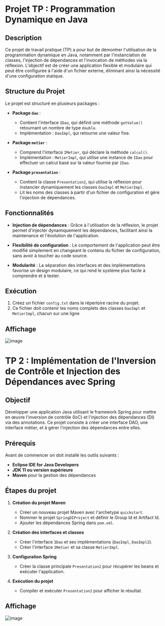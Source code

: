 # Projet TP : Programmation Dynamique en Java

## Description 

Ce projet de travail pratique (TP) a pour but de démontrer l'utilisation de la programmation dynamique en Java, 
notamment par l'instanciation de classes, l'injection de dépendances et l'invocation de méthodes via la réflexion.
L'objectif est de créer une application flexible et modulaire qui peut être configurée à l'aide d'un fichier externe, éliminant ainsi la nécessité d'une configuration statique.

## Structure du Projet

Le projet est structuré en plusieurs packages :

- **Package `dao`** : 
  - Contient l'interface `IDao`, qui définit une méthode `getValue()` retournant un nombre de type `double`.
  - Implémentation : `DaoImpl`, qui retourne une valeur fixe.

- **Package `metier`** : 
  - Comprend l'interface `IMetier`, qui déclare la méthode `calcul()`.
  - Implémentation : `MetierImpl`, qui utilise une instance de `IDao` pour effectuer un calcul basé sur la valeur fournie par `IDao`.

- **Package `presentation`** : 
  - Contient la classe `Presentation2`, qui utilise la réflexion pour instancier dynamiquement les classes `DaoImpl` et `MetierImpl`.
  - Lit les noms des classes à partir d'un fichier de configuration et gère l'injection de dépendances.

## Fonctionnalités

- **Injection de dépendances** : Grâce à l'utilisation de la réflexion, le projet permet d'injecter dynamiquement les dépendances, facilitant ainsi la maintenance et l'évolution de l'application.
  
- **Flexibilité de configuration** : Le comportement de l'application peut être modifié simplement en changeant le contenu du fichier de configuration, sans avoir à toucher au code source.

- **Modularité** : La séparation des interfaces et des implémentations favorise un design modulaire, ce qui rend le système plus facile à comprendre et à tester.

## Exécution

1. Créez un fichier `config.txt` dans le répertoire racine du projet.
2. Ce fichier doit contenir les noms complets des classes `DaoImpl` et `MetierImpl`, chacun sur une ligne


## Affichage 
![image](https://github.com/user-attachments/assets/b44d5cbb-8c5a-4c59-9cf2-646b2ddd9166)


# TP 2 : Implémentation de l'Inversion de Contrôle et Injection des Dépendances avec Spring  

## Objectif

Développer une application Java utilisant le framework Spring pour mettre en œuvre l'inversion de contrôle (IoC) 
et l'injection des dépendances (DI) via des annotations. Ce projet consiste à créer une interface DAO, une interface métier, 
et à gérer l'injection des dépendances entre elles.

## Prérequis

Avant de commencer on doit installé les outils suivants :

- **Eclipse IDE for Java Developers**
- **JDK 11 ou version supérieure**
- **Maven** pour la gestion des dépendances

## Étapes du projet

1. **Création du projet Maven**
   - Créer un nouveau projet Maven avec l'archetype `quickstart`.
   - Nommer le projet `SpringDIProject` et définir le Group Id et Artifact Id.
   - Ajouter les dépendances Spring dans `pom.xml`.

2. **Création des interfaces et classes**
   - Créer l'interface `IDao` et ses implémentations (`DaoImpl`, `DaoImpl2`).
   - Créer l'interface `IMetier` et sa classe `MetierImpl`.

3. **Configuration Spring**
   - Créer la classe principale `Presentation2` pour récupérer les beans et exécuter l'application.

4. **Exécution du projet**
   - Compiler et exécuter `Presentation2` pour afficher le résultat.

  ## Affichage 
  ![image](https://github.com/user-attachments/assets/0f9b2d1b-2453-4426-86c5-94dda6df858c)


